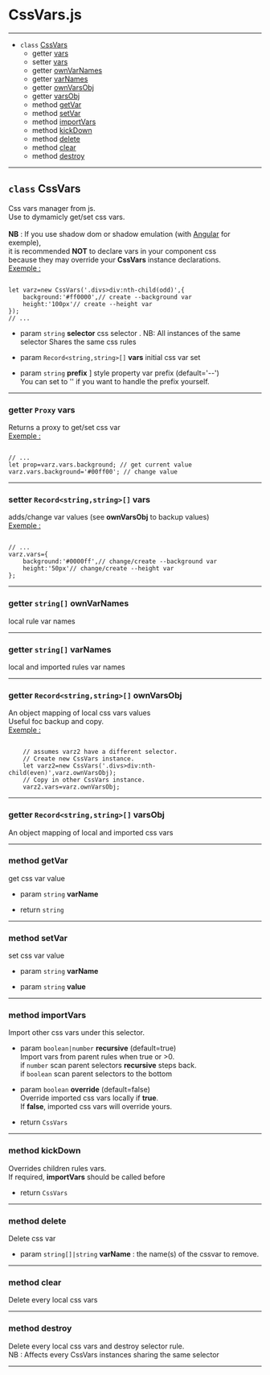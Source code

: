  
# CssVars.js
 
 
<hr/>
 
+ `class` [CssVars](#tgt_CssVars)
  + getter [vars](#tgt_vars)
  + setter [vars](#tgt_vars)
  + getter [ownVarNames](#tgt_ownVarNames)
  + getter [varNames](#tgt_varNames)
  + getter [ownVarsObj](#tgt_ownVarsObj)
  + getter [varsObj](#tgt_varsObj)
  + method [getVar](#tgt_getVar)
  + method [setVar](#tgt_setVar)
  + method [importVars](#tgt_importVars)
  + method [kickDown](#tgt_kickDown)
  + method [delete](#tgt_delete)
  + method [clear](#tgt_clear)
  + method [destroy](#tgt_destroy)
 
<hr/>
 
## <a name="tgt_CssVars"></a> `class` **CssVars**
 
 Css vars manager from js.<br/>
Use to dymamicly get/set css vars.<br/>
<br/>
 **NB** : If you use shadow dom or shadow emulation (with [Angular](https://angular.io/) for exemple), <br/>
 it is recommended **NOT** to declare vars in your component css<br/>
 because they may override your **CssVars** instance declarations.<br/>
 <u>Exemple : </u>
```

let varz=new CssVars('.divs>div:nth-child(odd)',{
	background:'#ff0000',// create --background var
	height:'100px'// create --height var
});
// ...

```
 
+ param `string` **selector**  css selector . NB: All instances of the same selector Shares the same css rules
 
+ param `Record<string,string>[]` **vars**  initial css var set
 
+ param `string` **prefix** ] style property var prefix (default='--')<br/>
You can set to '' if you want to handle the prefix yourself.
<hr/>
 
### <a name="tgt_vars"></a> getter `Proxy` **vars** 
 
 Returns a proxy to get/set css var<br/>
 <u>Exemple : </u>
```

// ...
let prop=varz.vars.background; // get current value
varz.vars.background='#00ff00'; // change value

```
<hr/>
 
### <a name="tgt_vars"></a> setter `Record<string,string>[]` **vars** 
 
 adds/change var values (see **ownVarsObj** to backup values)<br/>
 <u>Exemple : </u>
```

// ...
varz.vars={
	background:'#0000ff',// change/create --background var
	height:'50px'// change/create --height var
};

```
<hr/>
 
### <a name="tgt_ownVarNames"></a> getter `string[]` **ownVarNames** 
 
local rule var names
<hr/>
 
### <a name="tgt_varNames"></a> getter `string[]` **varNames** 
 
local and imported rules var names
<hr/>
 
### <a name="tgt_ownVarsObj"></a> getter `Record<string,string>[]` **ownVarsObj** 
 
 An object mapping of local css vars values<br/>
 Useful foc backup and copy.<br/>
 <u>Exemple : </u> 
```

	// assumes varz2 have a different selector.
	// Create new CssVars instance.
	let varz2=new CssVars('.divs>div:nth-child(even)',varz.ownVarsObj);
	// Copy in other CssVars instance.
	varz2.vars=varz.ownVarsObj;

```
<hr/>
 
### <a name="tgt_varsObj"></a> getter `Record<string,string>[]` **varsObj** 
 
An object mapping of local and imported css vars
<hr/>
 
### <a name="tgt_getVar"></a> method **getVar**
 
get css var value
 
+ param `string` **varName** 
 
+ return `string` 
<hr/>
 
### <a name="tgt_setVar"></a> method **setVar**
 
set css var value
 
+ param `string` **varName** 
 
+ param `string` **value** 
<hr/>
 
### <a name="tgt_importVars"></a> method **importVars**
 
 Import other css vars under this selector.
 
+ param `boolean|number` **recursive**  (default=true)<br/>
Import vars from parent rules when true or >0.<br/>
if `number` scan parent selectors **recursive** steps back.<br/>
if `boolean` scan parent selectors to the bottom
 
+ param `boolean` **override**  (default=false)<br/>
Override imported css vars locally if **true**.<br/>
If **false**, imported css vars will override yours.
 
+ return `CssVars` 
<hr/>
 
### <a name="tgt_kickDown"></a> method **kickDown**
 
Overrides children rules vars.<br/>
If required, **importVars** should be called before
 
+ return `CssVars` 
<hr/>
 
### <a name="tgt_delete"></a> method **delete**
 
Delete css var
 
+ param `string[]|string` **varName**  : the name(s) of the cssvar to remove.
<hr/>
 
### <a name="tgt_clear"></a> method **clear**
 
Delete every local css vars
<hr/>
 
### <a name="tgt_destroy"></a> method **destroy**
 
 Delete every local css vars and destroy selector rule.<br/>
NB : Affects every CssVars instances sharing the same selector
<hr/>